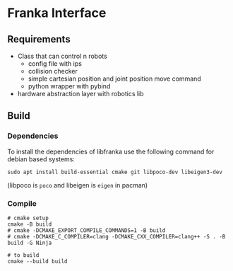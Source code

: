 # Franka Interface

## Requirements

- Class that can control n robots 
  - config file with ips
  - collision checker
  - simple cartesian position and joint position move command
  - python wrapper with pybind
- hardware abstraction layer with robotics lib

## Build

### Dependencies

To install the dependencies of libfranka use the following command for debian
based systems:

`sudo apt install build-essential cmake git libpoco-dev libeigen3-dev`

(libpoco is `poco` and libeigen is `eigen` in pacman)

### Compile
```shell
# cmake setup
cmake -B build
# cmake -DCMAKE_EXPORT_COMPILE_COMMANDS=1 -B build
# cmake -DCMAKE_C_COMPILER=clang -DCMAKE_CXX_COMPILER=clang++ -S . -B build -G Ninja

# to build
cmake --build build
```